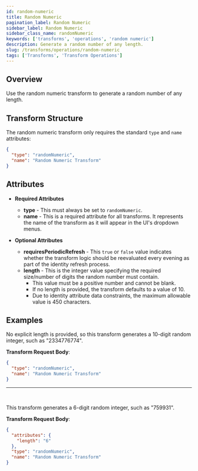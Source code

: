 ```yaml
---
id: random-numeric
title: Random Numeric
pagination_label: Random Numeric
sidebar_label: Random Numeric
sidebar_class_name: randomNumeric
keywords: ['transforms', 'operations', 'random numeric']
description: Generate a random number of any length.
slug: /transforms/operations/random-numeric
tags: ['Transforms', 'Transform Operations']
---
```


## Overview

Use the random numeric transform to generate a random number of any length.

## Transform Structure

The random numeric transform only requires the standard `type` and `name` attributes:

```json
{
  "type": "randomNumeric",
  "name": "Random Numeric Transform"
}
```

## Attributes

- **Required Attributes**

  - **type** - This must always be set to `randomNumeric`.
  - **name** - This is a required attribute for all transforms. It represents the name of the transform as it will appear in the UI's dropdown menus.

- **Optional Attributes**
  - **requiresPeriodicRefresh** - This `true` or `false` value indicates whether the transform logic should be reevaluated every evening as part of the identity refresh process.
  - **length** - This is the integer value specifying the required size/number of digits the random number must contain.
    - This value must be a positive number and cannot be blank.
    - If no length is provided, the transform defaults to a value of 10.
    - Due to identity attribute data constraints, the maximum allowable value is 450 characters.

## Examples

No explicit length is provided, so this transform generates a 10-digit random integer, such as "2334776774".

**Transform Request Body**:

```json
{
  "type": "randomNumeric",
  "name": "Random Numeric Transform"
}
```

---

<p>&nbsp;</p>

This transform generates a 6-digit random integer, such as "759931".

**Transform Request Body**:

```json
{
  "attributes": {
    "length": "6"
  },
  "type": "randomNumeric",
  "name": "Random Numeric Transform"
}
```
